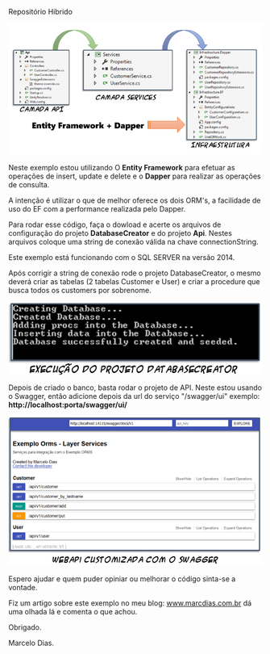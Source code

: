Repositório Hibrido

<img src="https://github.com/mdcarmo/exampleOrms/blob/master/Api/images/arq_hibrida12.PNG" />

Neste exemplo estou utilizando O <b>Entity Framework</b> para efetuar as operações de insert, update e delete e o <b>Dapper</b> para realizar as operações de consulta.

A intenção é utilizar o que de melhor oferece os dois ORM's, a facilidade de uso do EF com a performance realizada pelo Dapper.

Para rodar esse código, faça o dowload e acerte os arquivos de configuração do projeto <b>DatabaseCreator</b> e do projeto <b>Api</b>. Nestes arquivos coloque uma string de conexão válida na chave connectionString.

Este exemplo está funcionando com o SQL SERVER na versão 2014.

Após corrigir a string de conexão rode o projeto DatabaseCreator, o mesmo deverá criar as tabelas (2 tabelas Customer e User) e criar a procedure que busca todos os customers por sobrenome.

<img src="https://github.com/mdcarmo/exampleOrms/blob/master/Api/images/arq_hibrida5.PNG" />

Depois de criado o banco, basta rodar o projeto de API. Neste estou usando o Swagger, então adicione depois da url do serviço 
"/swagger/ui" exemplo: <b>http://localhost:porta/swagger/ui/</b>

<img src="https://github.com/mdcarmo/exampleOrms/blob/master/Api/images/arq_hibrida7.PNG" />

Espero ajudar e quem puder opiniar ou melhorar o código sinta-se a vontade.

Fiz um artigo sobre este exemplo no meu blog: www.marcdias.com.br dá uma olhada lá e comenta o que achou. 

Obrigado. 

Marcelo Dias.
